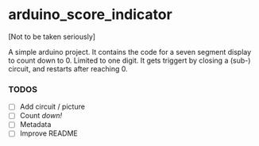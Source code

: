 # arduino_score_indicator

[Not to be taken seriously]

A simple arduino project. It contains the code for a seven segment display to count down to 0.
Limited to one digit.
It gets triggert by closing a (sub-) circuit, and restarts after reaching 0.


### TODOS
- [ ] Add circuit / picture
- [ ] Count _down!_
- [ ] Metadata
- [ ] Improve README
